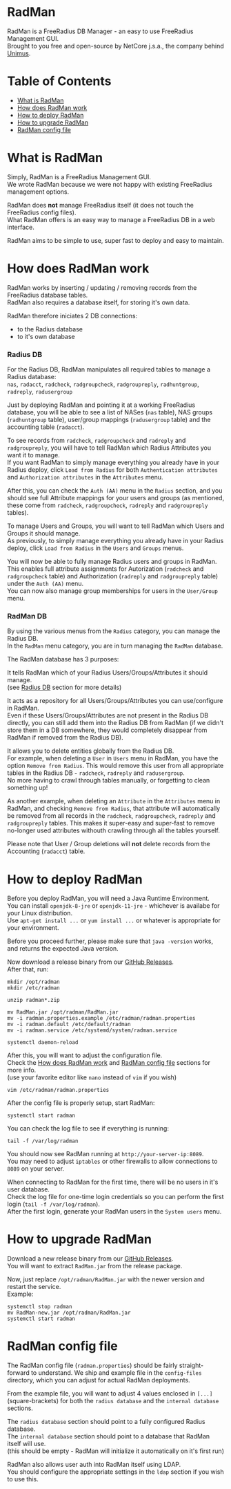 # RadMan
RadMan is a FreeRadius DB Manager - an easy to use FreeRadius Management GUI.  
Brought to you free and open-source by NetCore j.s.a., the company behind [Unimus](https://unimus.net/).

# Table of Contents
- [What is RadMan](#what-is-radman)
- [How does RadMan work](#how-does-radman-work)
- [How to deploy RadMan](#how-to-deploy-radman)
- [How to upgrade RadMan](#how-to-upgrade-radman)
- [RadMan config file](#radman-config-file)

# What is RadMan
Simply, RadMan is a FreeRadius Management GUI.  
We wrote RadMan because we were not happy with existing FreeRadius management options.

RadMan does **not** manage FreeRadius itself (it does not touch the FreeRadius config files).  
What RadMan offers is an easy way to manage a FreeRadius DB in a web interface.

RadMan aims to be simple to use, super fast to deploy and easy to maintain.

# How does RadMan work
RadMan works by inserting / updating / removing records from the FreeRadius database tables.  
RadMan also requires a database itself, for storing it's own data.

RadMan therefore iniciates 2 DB connections:
- to the Radius database
- to it's own database

### Radius DB
For the Radius DB, RadMan manipulates all required tables to manage a Radius database:  
`nas`, `radacct`, `radcheck`, `radgroupcheck`, `radgroupreply`, `radhuntgroup`, `radreply`, `radusergroup`

Just by deploying RadMan and pointing it at a working FreeRadius database, you will be able to see a list of NASes (`nas` table), NAS groups (`radhuntgroup` table), user/group mappings (`radusergroup` table) and the accounting table (`radacct`).

To see records from `radcheck`, `radgroupcheck` and `radreply` and `radgroupreply`, you will have to tell RadMan which Radius Attributes you want it to manage.  
If you want RadMan to simply manage everything you already have in your Radius deploy, click `Load from Radius` for both `Authentication attributes` and `Authorization attributes` in the `Attributes` menu.

After this, you can check the `Auth (AA)` menu in the `Radius` section, and you should see full Attribute mappings for your users and groups (as mentioned, these come from `radcheck`, `radgroupcheck`, `radreply` and `radgroupreply` tables).

To manage Users and Groups, you will want to tell RadMan which Users and Groups it should manage.  
As previously, to simply manage everything you already have in your Radius deploy, click `Load from Radius` in the `Users` and `Groups` menus.

You will now be able to fully manage Radius users and groups in RadMan.  
This enables full attribute assignments for Autorization (`radcheck` and `radgroupcheck` table) and Authorization (`radreply` and `radgroupreply` table) under the `Auth (AA)` menu.  
You can now also manage group memberships for users in the `User/Group` menu.

### RadMan DB
By using the various menus from the `Radius` category, you can manage the Radius DB.  
In the `RadMan` menu category, you are in turn managing the `RadMan` database.

The RadMan database has 3 purposes:

It tells RadMan which of your Radius Users/Groups/Attributes it should manage.  
(see [Radius DB](#radius-db) section for more details)

It acts as a repository for all Users/Groups/Attributes you can use/configure in RadMan.  
Even if these Users/Groups/Attributes are not present in the Radius DB directly, you can still add them into the Radius DB from RadMan (if we didn't store them in a DB somewhere, they would completely disappear from RadMan if removed from the Radius DB).

It allows you to delete entities globally from the Radius DB.  
For example, when deleting a `User` in `Users` menu in RadMan, you have the option `Remove from Radius`. This would remove this user from all appropriate tables in the Radius DB - `radcheck`, `radreply` and `radusergroup`.  
No more having to crawl through tables manually, or forgetting to clean something up!

As another example, when deleting an `Attribute` in the `Attributes` menu in RadMan, and checking `Remove from Radius`, that attribute will automatically be removed from all records in the `radcheck`, `radgroupcheck`, `radreply` and `radgroupreply` tables. This makes it super-easy and super-fast to remove no-longer used attributes withouth crawling through all the tables yourself.

Please note that User / Group deletions will **not** delete records from the Accounting (`radacct`) table.

# How to deploy RadMan
Before you deploy RadMan, you will need a Java Runtime Environment.  
You can install `openjdk-8-jre` or `openjdk-11-jre` - whichever is availabe for your Linux distribution.  
Use `apt-get install ...` or `yum install ...` or whatever is appropriate for your environment.

Before you proceed further, please make sure that `java -version` works, and returns the expected Java version.

Now download a release binary from our [GitHub Releases](https://github.com/netcore-jsa/radman/releases).  
After that, run:
```
mkdir /opt/radman
mkdir /etc/radman

unzip radman*.zip

mv RadMan.jar /opt/radman/RadMan.jar
mv -i radman.properties.example /etc/radman/radman.properties
mv -i radman.default /etc/default/radman
mv -i radman.service /etc/systemd/system/radman.service

systemctl daemon-reload
```

After this, you will want to adjust the configuration file.  
Check the [How does RadMan work](#how-does-radman-work) and [RadMan config file](#radman-config-file) sections for more info.  
(use your favorite editor like `nano` instead of `vim` if you wish)
```
vim /etc/radman/radman.properties
```

After the config file is properly setup, start RadMan:
```
systemctl start radman
```

You can check the log file to see if everything is running:
```
tail -f /var/log/radman
```

You should now see RadMan running at `http://your-server-ip:8089`.  
You may need to adjust `iptables` or other firewalls to allow connections to `8089` on your server.

When connecting to RadMan for the first time, there will be no users in it's user database.  
Check the log file for one-time login credentials so you can perform the first login (`tail -f /var/log/radman`).  
After the first login, generate your RadMan users in the `System users` menu.

# How to upgrade RadMan
Download a new release binary from our [GitHub Releases](https://github.com/netcore-jsa/radman/releases).  
You will want to extract `RadMan.jar` from the release package.

Now, just replace `/opt/radman/RadMan.jar` with the newer version and restart the service.  
Example:
```
systemctl stop radman
mv RadMan-new.jar /opt/radman/RadMan.jar
systemctl start radman
```

# RadMan config file
The RadMan config file (`radman.properties`) should be fairly straight-forward to understand.
We ship and example file in the `config-files` directory, which you can adjust for actual RadMan deployments.

From the example file, you will want to adjust 4 values enclosed in `[...]` (square-brackets) for both the `radius database` and the `internal database` sections.

The `radius database` section should point to a fully configured Radius database.  
The `internal database` section should point to a database that RadMan itself will use.  
(this should be empty - RadMan will initialize it automatically on it's first run)

RadMan also allows user auth into RadMan itself using LDAP.  
You should configure the appropriate settings in the `ldap` section if you wish to use this.
